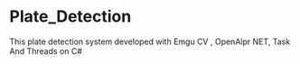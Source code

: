 # Plate_Detection
This plate detection system developed with Emgu CV , OpenAlpr NET, Task And Threads on C#
